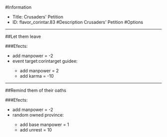 #Information
 - Title: Crusaders' Petition
 - ID: flavor_corintar.83
#Description
Crusaders' Petition
#Options

___
##Let them leave

###Efects:<ul><li>add manpower = -2</li><li>event target:corintarget guidee:</li><ul><li>add manpower = 2</li><li>add karma = -10</li></ul></ul>

___
##Remind them of their oaths

###Efects:<ul><li>add manpower = -2</li><li>random owned province:</li><ul><li>add base manpower = 1</li><li>add unrest = 10</li></ul></ul>
